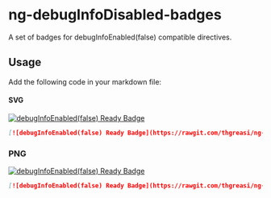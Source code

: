 # ng-debugInfoDisabled-badges
A set of badges for debugInfoEnabled(false) compatible directives.

## Usage
Add the following code in your markdown file:

#### SVG
[![debugInfoEnabled(false) Ready Badge](https://rawgit.com/thgreasi/ng-debugInfoDisabled-badges/master/badge1.svg)](https://docs.angularjs.org/guide/production#disabling-debug-data)

```markdown
[![debugInfoEnabled(false) Ready Badge](https://rawgit.com/thgreasi/ng-debugInfoDisabled-badges/master/badge1.svg)](https://docs.angularjs.org/guide/production#disabling-debug-data)
```

### PNG
[![debugInfoEnabled(false) Ready Badge](https://rawgit.com/thgreasi/ng-debugInfoDisabled-badges/master/badge1.png)](https://docs.angularjs.org/guide/production#disabling-debug-data)

```markdown
[![debugInfoEnabled(false) Ready Badge](https://rawgit.com/thgreasi/ng-debugInfoDisabled-badges/master/badge1.png)](https://docs.angularjs.org/guide/production#disabling-debug-data)
```
